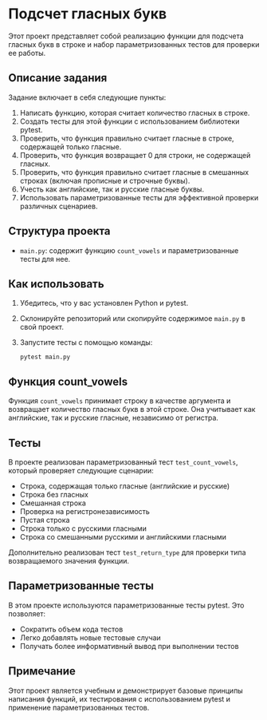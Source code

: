 # Подсчет гласных букв

Этот проект представляет собой реализацию функции для подсчета гласных букв в строке и набор параметризованных тестов для проверки ее работы.

## Описание задания

Задание включает в себя следующие пункты:

1. Написать функцию, которая считает количество гласных в строке.
2. Создать тесты для этой функции с использованием библиотеки pytest.
3. Проверить, что функция правильно считает гласные в строке, содержащей только гласные.
4. Проверить, что функция возвращает 0 для строки, не содержащей гласных.
5. Проверить, что функция правильно считает гласные в смешанных строках (включая прописные и строчные буквы).
6. Учесть как английские, так и русские гласные буквы.
7. Использовать параметризованные тесты для эффективной проверки различных сценариев.

## Структура проекта

- `main.py`: содержит функцию `count_vowels` и параметризованные тесты для нее.

## Как использовать

1. Убедитесь, что у вас установлен Python и pytest.
2. Склонируйте репозиторий или скопируйте содержимое `main.py` в свой проект.
3. Запустите тесты с помощью команды:

   ```
   pytest main.py
   ```

## Функция count_vowels

Функция `count_vowels` принимает строку в качестве аргумента и возвращает количество гласных букв в этой строке. Она учитывает как английские, так и русские гласные, независимо от регистра.

## Тесты

В проекте реализован параметризованный тест `test_count_vowels`, который проверяет следующие сценарии:

- Строка, содержащая только гласные (английские и русские)
- Строка без гласных
- Смешанная строка
- Проверка на регистронезависимость
- Пустая строка
- Строка только с русскими гласными
- Строка со смешанными русскими и английскими гласными

Дополнительно реализован тест `test_return_type` для проверки типа возвращаемого значения функции.

## Параметризованные тесты

В этом проекте используются параметризованные тесты pytest. Это позволяет:

- Сократить объем кода тестов
- Легко добавлять новые тестовые случаи
- Получать более информативный вывод при выполнении тестов

## Примечание

Этот проект является учебным и демонстрирует базовые принципы написания функций, их тестирования с использованием pytest и применение параметризованных тестов.